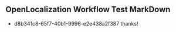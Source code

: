 ## OpenLocalization Workflow Test MarkDown
* d8b341c8-65f7-40b1-9996-e2e438a2f387 thanks!

<!--HONumber=Jul16_HO4-->


